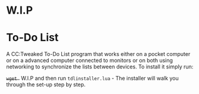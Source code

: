 # W.I.P
# To-Do List
A CC:Tweaked To-Do List program that works either on a pocket computer or on a advanced computer connected to monitors or on both using networking to synchronize the lists between devices.
To install it simply run:

~~```wget ```~~ W.I.P
and then run ```tdlinstaller.lua``` - The installer will walk you through the set-up step by step.

